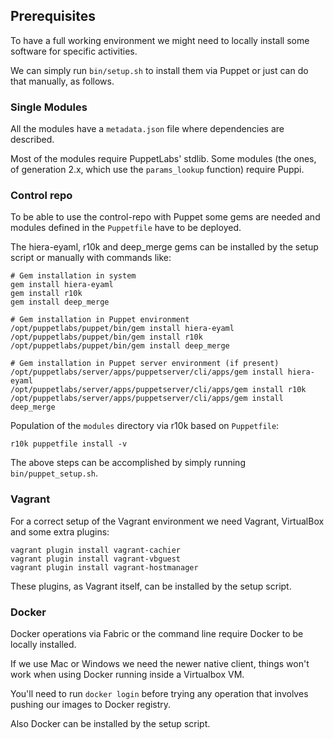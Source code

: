 ## Prerequisites

To have a full working environment we might need to locally install some software for specific activities.

We can simply run ```bin/setup.sh``` to install them via Puppet or just can do that manually, as follows.

### Single Modules

All the modules have a ```metadata.json``` file where dependencies are described.

Most of the modules require PuppetLabs' stdlib.
Some modules (the ones, of generation 2.x, which use the ```params_lookup``` function) require Puppi.

### Control repo

To be able to use the control-repo with Puppet some gems are needed and modules defined in the ```Puppetfile``` have to be deployed.

The hiera-eyaml, r10k and deep_merge gems can be installed by the setup script or manually with commands like:

    # Gem installation in system
    gem install hiera-eyaml
    gem install r10k
    gem install deep_merge

    # Gem installation in Puppet environment
    /opt/puppetlabs/puppet/bin/gem install hiera-eyaml
    /opt/puppetlabs/puppet/bin/gem install r10k
    /opt/puppetlabs/puppet/bin/gem install deep_merge

    # Gem installation in Puppet server environment (if present)
    /opt/puppetlabs/server/apps/puppetserver/cli/apps/gem install hiera-eyaml
    /opt/puppetlabs/server/apps/puppetserver/cli/apps/gem install r10k
    /opt/puppetlabs/server/apps/puppetserver/cli/apps/gem install deep_merge

Population of the ```modules``` directory via r10k based on ```Puppetfile```:

    r10k puppetfile install -v

The above steps can be accomplished by simply running ```bin/puppet_setup.sh```.


### Vagrant

For a correct setup of the Vagrant environment we need Vagrant, VirtualBox and some extra plugins:

    vagrant plugin install vagrant-cachier
    vagrant plugin install vagrant-vbguest
    vagrant plugin install vagrant-hostmanager

These plugins, as Vagrant itself, can be installed by the setup script.

### Docker

Docker operations via Fabric or the command line require Docker to be locally installed.

If we use Mac or Windows we need the newer native client, things won't work when using Docker running inside a Virtualbox VM.

You'll need to run ```docker login``` before trying any operation that involves pushing our images to Docker registry.

Also Docker can be installed by the setup script.


